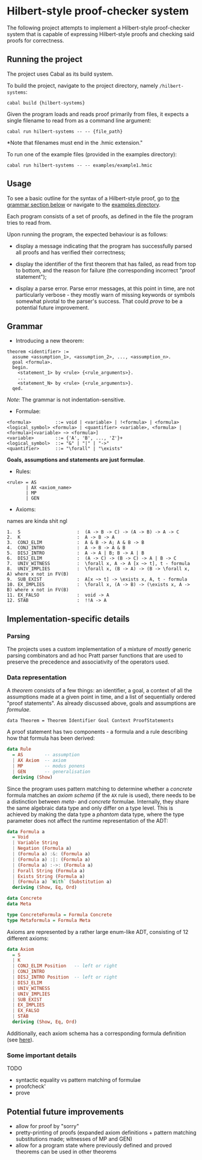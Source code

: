 # Hilbert-style proof-checker system

The following project attempts to implement a Hilbert-style proof-checker system that is capable of expressing Hilbert-style proofs and checking said proofs for correctness.

## Running the project

The project uses Cabal as its build system.

To build the project, navigate to the project directory, namely `/hilbert-systems`:

```
cabal build {hilbert-systems}
```

Given the program loads and reads proof primarily from files, it expects a single filename to read from as a command line argument:

```
cabal run hilbert-systems -- -- {file_path}
```

*Note that filenames must end in the .hmic extension."

To run one of the example files (provided in the examples directory):

```
cabal run hilbert-systems -- -- examples/example1.hmic
```

## Usage

To see a basic outline for the syntax of a Hilbert-style proof, go to [the grammar section below](documentation#Grammar) or navigate to the [examples directory](./examples/).

Each program consists of a set of proofs, as defined in the file the program tries to read from.

Upon running the program, the expected behaviour is as follows:

- display a message indicating that the program has successfully parsed all proofs and has verified their correctness;

- display the identifier of the first theorem that has failed, as read from top to bottom, and the reason for failure (the corresponding incorrect "proof statement");

- display a parse error. Parse error messages, at this point in time, are not particularly verbose - they mostly warn of missing keywords or symbols somewhat pivotal to the parser's success. That could *prove* to be a potential future improvement.


## Grammar

- Introducing a new theorem:

```
theorem <identifier> :=
  assume <assumption_1>, <assumption_2>, ..., <assumption_n>.
  goal <formula>.
  begin.
    <statement_1> by <rule> {<rule_arguments>}.
    ...
    <statement_N> by <rule> {<rule_arguments>}.
  qed.
```

*Note*: The grammar is not indentation-sensitive.

- Formulae:

```
<formula>         ::= void | <variable> | !<formula> | <formula> <logical_symbol> <formula> | <quantifier> <variable>, <formula> | <formula>[<variable> ~> <formula>]
<variable>        ::= {'A', 'B', ..., 'Z'}+
<logical_symbol>  ::= "&" | "|" | "->"
<quantifier>      ::= "\forall" | "\exists"
```

**Goals, assumptions and statements are just formulae**.

- Rules:

```
<rule> = AS
       | AX <axiom_name>
       | MP
       | GEN 
```

- Axioms:

names are kinda shit ngl

```
1.  S                     :  (A -> B -> C) -> (A -> B) -> A -> C
2.  K                     :  A -> B -> A
3.  CONJ_ELIM             :  A & B -> A; A & B -> B
4.  CONJ_INTRO            :  A -> B -> A & B
5.  DISJ_INTRO            :  A -> A | B; B -> A | B
6.  DISJ_ELIM             :  (A -> C) -> (B -> C) -> A | B -> C
7.  UNIV_WITNESS          :  \forall x, A -> A [x ~> t], t - formula
8.  UNIV_IMPLIES          :  \forall x, (B -> A) -> (B -> \forall x, A) where x not in FV(B)
9.  SUB_EXIST             :  A[x ~> t] -> \exists x, A, t - formula
10. EX_IMPLIES            :  \forall x, (A -> B) -> (\exists x, A -> B) where x not in FV(B)
11. EX_FALSO              :  void -> A
12. STAB                  :  !!A -> A
```


## Implementation-specific details

### Parsing

The projects uses a custom implementation of a mixture of *mostly* generic parsing combinators and ad hoc Pratt parser functions that are used to preserve the precedence and associativity of the operators used.

### Data representation

A *theorem* consists of a few things: an identifier, a goal, a context of all the assumptions made at a given point in time, and a list of sequentially ordered "proof statements". As already discussed above, goals and assumptions are *formulae*.

```
data Theorem = Theorem Identifier Goal Context ProofStatements
```

A proof statement has two components - a formula and a rule describing how that formula has been derived:

```hs
data Rule
  = AS        -- assumption
  | AX Axiom  -- axiom
  | MP        -- modus ponens
  | GEN       -- generalisation
  deriving (Show)
```

Since the program uses pattern matching to determine whether a *concrete* formula matches an *axiom schema* (if the `AX` rule is used), there needs to be a distinction between *meta-* and *concrete* formulae. Internally, they share the same algebraic data type and only differ on a type level. This is achieved by making the data type a *phantom* data type, where the type parameter does not affect the runtime representation of the ADT:

```hs
data Formula a
  = Void
  | Variable String
  | Negation (Formula a)
  | (Formula a) :&: (Formula a)
  | (Formula a) :|: (Formula a)
  | (Formula a) :->: (Formula a)
  | Forall String (Formula a)
  | Exists String (Formula a)
  | (Formula a) `With` (Substitution a)
  deriving (Show, Eq, Ord)

data Concrete
data Meta

type ConcreteFormula = Formula Concrete
type Metaformula = Formula Meta
```

Axioms are represented by a rather large enum-like ADT, consisting of 12 different axioms:

```hs
data Axiom
  = S
  | K
  | CONJ_ELIM Position   -- left or right
  | CONJ_INTRO
  | DISJ_INTRO Position  -- left or right
  | DISJ_ELIM
  | UNIV_WITNESS
  | UNIV_IMPLIES
  | SUB_EXIST
  | EX_IMPLIES
  | EX_FALSO
  | STAB
  deriving (Show, Eq, Ord)
```

Additionally, each axiom schema has a corresponding formula definition (see [here](./src/Program/Axioms.hs)).

### Some important details

TODO

- syntactic equality vs pattern matching of formulae
- proofcheck'
- prove


## Potential future improvements

- allow for proof by "sorry"
- pretty-printing of proofs (expanded axiom definitions + pattern matching substitutions made; witnesses of MP and GEN)
- allow for a program state where previously defined and proved theorems can be used in other theorems
